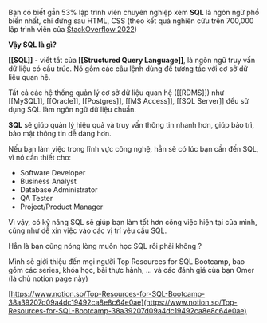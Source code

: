 Bạn có biết gần 53% lập trình viên chuyên nghiệp xem **SQL** là ngôn ngữ phổ biến nhất, chỉ đứng sau HTML, CSS (theo kết quả nghiên cứu trên 700,000 lập trình viên của [StackOverflow 2022](https://survey.stackoverflow.co/2022/#most-popular-technologies-language-prof))

**Vậy SQL là gì?**

**[[SQL]]** - viết tắt của **[[Structured Query Language]]**, là ngôn ngữ truy vấn dữ liệu có cấu trúc. Nó gồm các câu lệnh dùng để tương tác với cơ sở dữ liệu quan hệ.

Tất cả các hệ thống quản lý cơ sở dữ liệu quan hệ ([[RDMS]]) như [[MySQL]], [[Oracle]], [[Postgres]], [[MS Access]], [[SQL Server]] đều sử dụng SQL làm ngôn ngữ dữ liệu chuẩn.

**SQL** sẽ giúp quản lý hiệu quả và truy vấn thông tin nhanh hơn, giúp bảo trì, bảo mật thông tin dễ dàng hơn.

Nếu bạn làm việc trong lĩnh vực công nghệ, hẳn sẽ có lúc bạn cần đến SQL, vì nó cần thiết cho:

-   Software Developer
-   Business Analyst
-   Database Administrator
-   QA Tester
-   Project/Product Manager

Vì vậy, có kỹ năng SQL sẽ giúp bạn làm tốt hơn công việc hiện tại của mình, cũng như dễ xin việc vào các vị trí yêu cầu SQL.

Hẳn là bạn cũng nóng lòng muốn học SQL rồi phải không ?

Mình sẽ giới thiệu đến mọi người Top Resources for SQL Bootcamp, bao gồm các series, khóa học, bài thực hành, … và các đánh giá của bạn Omer (là chủ notion page này)

[](https://www.notion.so/38a39207d09a4dc19492ca8e8c64e0ae)[https://www.notion.so/Top-Resources-for-SQL-Bootcamp-38a39207d09a4dc19492ca8e8c64e0ae](https://www.notion.so/Top-Resources-for-SQL-Bootcamp-38a39207d09a4dc19492ca8e8c64e0ae)